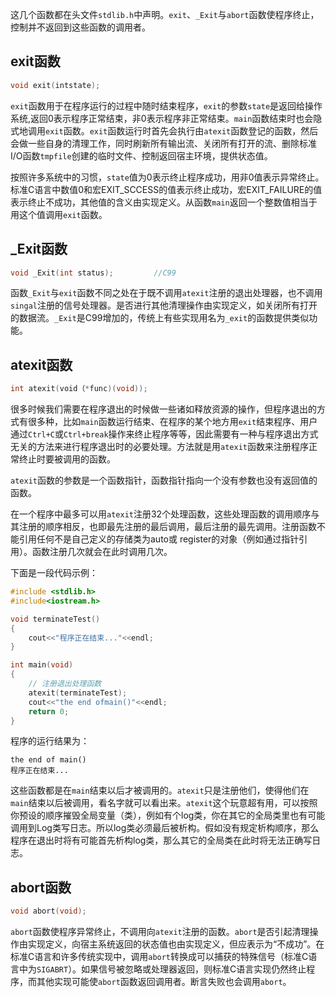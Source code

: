 这几个函数都在头文件`stdlib.h`中声明。`exit`、`_Exit`与`abort`函数使程序终止，控制并不返回到这些函数的调用者。

## exit函数

```c
void exit(intstate);
```

`exit`函数用于在程序运行的过程中随时结束程序，`exit`的参数`state`是返回给操作系统,返回0表示程序正常结束，非0表示程序非正常结束。`main`函数结束时也会隐式地调用`exit`函数。`exit`函数运行时首先会执行由`atexit`函数登记的函数，然后会做一些自身的清理工作，同时刷新所有输出流、关闭所有打开的流、删除标准I/O函数`tmpfile`创建的临时文件、控制返回宿主环境，提供状态值。

按照许多系统中的习惯，`state`值为0表示终止程序成功，用非0值表示异常终止。标准C语言中数值0和宏EXIT_SCCESS的值表示终止成功，宏EXIT_FAILURE的值表示终止不成功，其他值的含义由实现定义。从函数`main`返回一个整数值相当于用这个值调用`exit`函数。

## _Exit函数

```c
void _Exit(int status);         //C99
```

函数`_Exit`与`exit`函数不同之处在于既不调用`atexit`注册的退出处理器，也不调用`singal`注册的信号处理器。是否进行其他清理操作由实现定义，如关闭所有打开的数据流。`_Exit`是C99增加的，传统上有些实现用名为`_exit`的函数提供类似功能。

## atexit函数

```c
int atexit(void（*func)(void));
```

很多时候我们需要在程序退出的时候做一些诸如释放资源的操作，但程序退出的方式有很多种，比如`main`函数运行结束、在程序的某个地方用`exit`结束程序、用户通过`Ctrl+C`或`Ctrl+break`操作来终止程序等等，因此需要有一种与程序退出方式无关的方法来进行程序退出时的必要处理。方法就是用`atexit`函数来注册程序正常终止时要被调用的函数。

`atexit`函数的参数是一个函数指针，函数指针指向一个没有参数也没有返回值的函数。

在一个程序中最多可以用`atexit`注册32个处理函数，这些处理函数的调用顺序与其注册的顺序相反，也即最先注册的最后调用，最后注册的最先调用。注册函数不能引用任何不是自己定义的存储类为auto或 register的对象（例如通过指针引用）。函数注册几次就会在此时调用几次。

下面是一段代码示例：

```c
#include <stdlib.h>
#include<iostream.h>

void terminateTest()
{
    cout<<"程序正在结束..."<<endl;
}

int main(void)
{
    // 注册退出处理函数
    atexit(terminateTest);
    cout<<"the end ofmain()"<<endl;
    return 0;
}
```

程序的运行结果为：

```shell
the end of main()
程序正在结束...
```

这些函数都是在`main`结束以后才被调用的。`atexit`只是注册他们，使得他们在`main`结束以后被调用，看名字就可以看出来。`atexit`这个玩意超有用，可以按照你预设的顺序摧毁全局变量（类），例如有个log类，你在其它的全局类里也有可能调用到Log类写日志。所以log类必须最后被析构。假如没有规定析构顺序，那么程序在退出时将有可能首先析构log类，那么其它的全局类在此时将无法正确写日志。


## abort函数

```c
void abort(void);
```

`abort`函数使程序异常终止，不调用向`atexit`注册的函数。`abort`是否引起清理操作由实现定义，向宿主系统返回的状态值也由实现定义，但应表示为“不成功”。在标准C语言和许多传统实现中，调用`abort`转换成可以捕获的特殊信号（标准C语言中为`SIGABRT`）。如果信号被忽略或处理器返回，则标准C语言实现仍然终止程序，而其他实现可能使`abort`函数返回调用者。断言失败也会调用`abort`。
